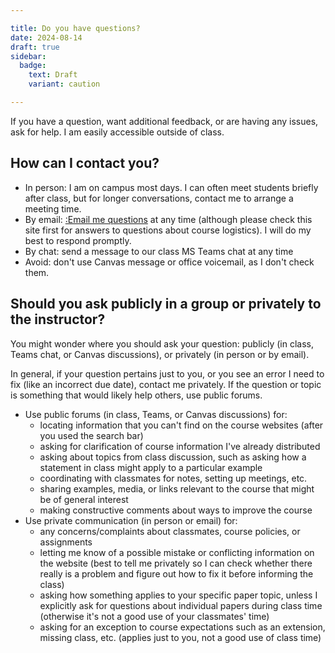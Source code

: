 ```yaml
---

title: Do you have questions?
date: 2024-08-14
draft: true
sidebar:
  badge:
    text: Draft
    variant: caution

---
```


If you have a question, want additional feedback, or are having any issues, ask for help. I am easily accessible outside of class.

## How can I contact you?

- In person: I am on campus most days. I can often meet students briefly after class, but for longer conversations, contact me to arrange a meeting time.
- By email: [:Email me questions](/course-ntw2029/course-info/tech-guidelines#course-email) at any time (although please check this site first for answers to questions about course logistics). I will do my best to respond promptly.
- By chat: send a message to our class MS Teams chat at any time
- Avoid: don't use Canvas message or office voicemail, as I don't check them.

## Should you ask publicly in a group or privately to the instructor?

You might wonder where you should ask your question: publicly (in class, Teams chat, or Canvas discussions), or privately (in person or by email).

In general, if your question pertains just to you, or you see an error I need to fix (like an incorrect due date), contact me privately. If the question or topic is something that would likely help others, use public forums.

- Use public forums (in class, Teams, or Canvas discussions) for:
	- locating information that you can't find on the course websites (after you used the search bar)
	- asking for clarification of course information I've already distributed
	- asking about topics from class discussion, such as asking how a statement in class might apply to a particular example
	- coordinating with classmates for notes, setting up meetings, etc.
	- sharing examples, media, or links relevant to the course that might be of general interest
	- making constructive comments about ways to improve the course
- Use private communication (in person or email) for:
	- any concerns/complaints about classmates, course policies, or assignments
	- letting me know of a possible mistake or conflicting information on the website (best to tell me privately so I can check whether there really is a problem and figure out how to fix it before informing the class)
	- asking how something applies to your specific paper topic, unless I explicitly ask for questions about individual papers during class time (otherwise it's not a good use of your classmates' time)
	- asking for an exception to course expectations such as an extension, missing class, etc. (applies just to you, not a good use of class time)
